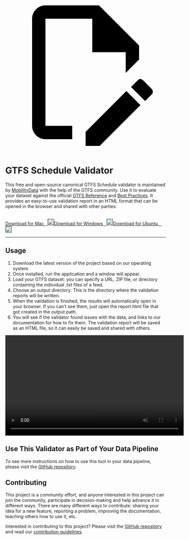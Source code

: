 <a class="pencil-link" href="" title="Edit this page" target="_blank">
    <svg class="pencil" xmlns="http://www.w3.org/2000/svg" viewBox="0 0 24 24"><path d="M10 20H6V4h7v5h5v3.1l2-2V8l-6-6H6c-1.1 0-2 .9-2 2v16c0 1.1.9 2 2 2h4v-2m10.2-7c.1 0 .3.1.4.2l1.3 1.3c.2.2.2.6 0 .8l-1 1-2.1-2.1 1-1c.1-.1.2-.2.4-.2m0 3.9L14.1 23H12v-2.1l6.1-6.1 2.1 2.1Z"></path></svg>
  </a>

# GTFS Schedule Validator

This free and open-source canonical GTFS Schedule validator is maintained by [MobilityData](https://mobilitydata.org) with the help of the GTFS community. Use it to evaluate your dataset against the official [GTFS Reference](reference.md) and [Best Practices](best-practices.md). It provides an easy-to-use validation report in an HTML format that can be opened in the browser and shared with other parties.

<!-- <img class="center" src="../../assets/validator_animation.gif" width="150"> -->
<br>

<div class="landing-page">
    <a class="button" href="">Download for Mac &nbsp;&nbsp;<img class="icon" src="../../assets/apple.svg" width="20"/></a><a class="button" href="">Download for Windows &nbsp;&nbsp;<img class="icon" src="../../assets/windows.svg" width="20"/></a><a class="button" href="">Download for Ubuntu &nbsp;&nbsp;<img class="icon" src="../../assets/ubuntu.svg" width="20"/></a>
</div>

<hr>

## Usage

<div class="usage">
    <div class="usage-list">
        <ol>
            <li>Download the latest version of the project based on our operating system.</li>
            <li>Once installed, run the application and a window will appear.</li>
            <li>Load your GTFS dataset: you can specify a URL, ZIP file, or directory containing the individual .txt files of a feed.</li>
            <li>Choose an output directory: This is the directory where the validation reports will be written.</li>
            <li>When the validation is finished, the results will automatically open in your browser. If you can’t see them, just open the report.html file that got created in the output path.</li>
            <li>You will see if the validator found issues with the data, and links to our documentation for how to fix them. The validation report will be saved as an HTML file, so it can easily be saved and shared with others.</li>
        </ol>
    </div>
    <div class="usage-video">
        <video class="center" width="560" height="315" controls>
            <source src="../../assets/validator_demo_large.mp4" type="video/mp4">
        </video>
    </div>
</div>

## Use This Validator as Part of Your Data Pipeline


To see more instructions on how to use this tool in your data pipeline, please visit the [GitHub repository](https://github.com/MobilityData/gtfs-validator).

## Contributing

This project is a community effort, and anyone interested in this project can join the community, participate in decision-making and help advance it in different ways. There are many different ways to contribute: sharing your idea for a new feature, reporting a problem, improving the documentation, teaching others how to use it, etc.


Interested in contributing to this project? Please visit the [GitHub repository](https://github.com/MobilityData/gtfs-validator) and read our [contribution guidelines](https://github.com/MobilityData/gtfs-validator/blob/master/docs/CONTRIBUTING.md).
